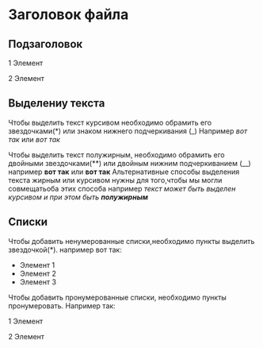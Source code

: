 # Заголовок файла

## Подзаголовок

1 Элемент

2 Элемент
## Выделениу текста

Чтобы выделить текст курсивом необходимо обрамить его звездочками(*) или знаком нижнего подчеркивания (_) Например *вот так* или _вот так_


Чтобы выделить текст полужирным, необходимо обрамить его двойными звездочками(**) или двойным нижним подчеркиванием (__)
например **вот так** или __вот так__
Альтернативные способы выделения текста жирным или курсивом нужны для того,чтобы мы могли совмещатьоба этих способа например _текст может быть выделен курсивом и при этом быть **полужирным**_ 

## Списки


Чтобы добавить ненумерованные списки,необходимо пункты выделить звездочкой(*).
например вот так:
* Элемент 1
* Элемент 2
* Элемент 3

Чтобы добавить пронумерованные списки, необходимо пункты пронумеровать. Например так: 

1 Элемент

2 Элемент
